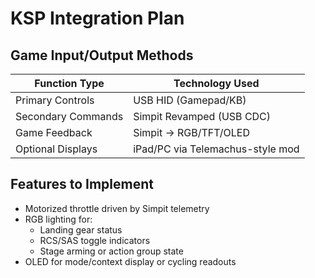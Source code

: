 # KSP Integration Plan

## Game Input/Output Methods

| Function Type        | Technology Used     |
|----------------------|---------------------|
| Primary Controls     | USB HID (Gamepad/KB) |
| Secondary Commands   | Simpit Revamped (USB CDC) |
| Game Feedback        | Simpit -> RGB/TFT/OLED |
| Optional Displays    | iPad/PC via Telemachus-style mod |

## Features to Implement

- Motorized throttle driven by Simpit telemetry
- RGB lighting for:
  - Landing gear status
  - RCS/SAS toggle indicators
  - Stage arming or action group state
- OLED for mode/context display or cycling readouts